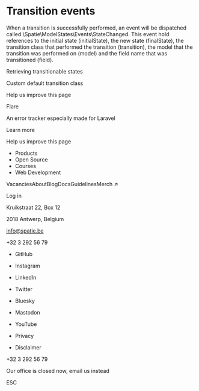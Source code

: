 # Transition events

When a transition is successfully performed, an event will be dispatched called \Spatie\ModelStates\Events\StateChanged. This event hold references to the initial state (initialState), the new state (finalState), the transition class that performed the transition (transition), the model that the transition was performed on (model)  and the field name that was transitioned (field).

Retrieving transitionable states

Custom default transition class

Help us improve this page

Flare

An error tracker especially made for Laravel

Learn more

Help us improve this page

- Products
- Open Source
- Courses
- Web Development

VacanciesAboutBlogDocsGuidelinesMerch ↗

Log in

Kruikstraat 22, Box 12

2018 Antwerp, Belgium

info@spatie.be

+32 3 292 56 79

- GitHub
- Instagram
- LinkedIn
- Twitter
- Bluesky
- Mastodon
- YouTube

- Privacy
- Disclaimer

+32 3 292 56 79

Our office is closed now, email us instead

ESC